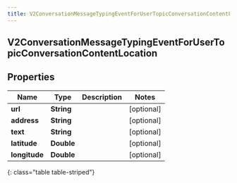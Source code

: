 ```yaml
---
title: V2ConversationMessageTypingEventForUserTopicConversationContentLocation
---
```

## V2ConversationMessageTypingEventForUserTopicConversationContentLocation

## Properties

|Name | Type | Description | Notes|
|------------ | ------------- | ------------- | -------------|
| **url** | **String** |  | [optional] |
| **address** | **String** |  | [optional] |
| **text** | **String** |  | [optional] |
| **latitude** | **Double** |  | [optional] |
| **longitude** | **Double** |  | [optional] |
{: class="table table-striped"}


